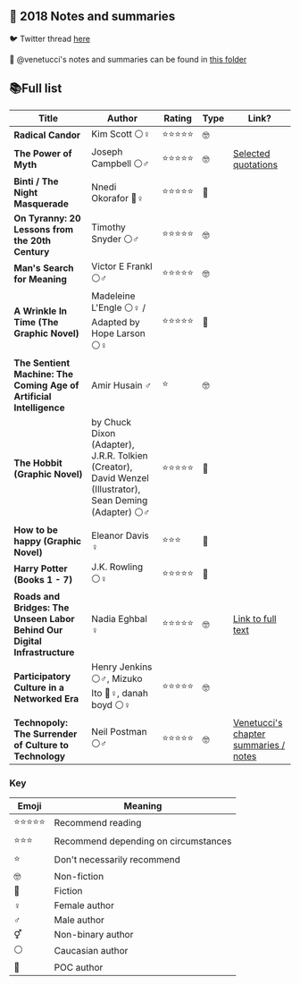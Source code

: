 ## 📝 2018 Notes and summaries

🐦 Twitter thread [here](https://twitter.com/mvenetucci/status/950178580545265664)

📁 @venetucci's notes and summaries can be found in [this folder](https://github.com/venetucci/book-notes/tree/master/2018%20notes)

## 📚Full list

|Title|Author|Rating|Type|Link?| 
|---|---|---|---|---|
|**Radical Candor**|Kim Scott ⚪️♀|⭐️⭐️⭐️⭐️⭐️|🤓||
|**The Power of Myth**|Joseph Campbell ⚪️♂|⭐️⭐️⭐️⭐️⭐️|🤓|[Selected quotations](https://github.com/venetucci/book-notes/blob/master/2018%20notes/power-of-myth-notes.md)|
|**Binti / The Night Masquerade**|Nnedi Okorafor 🔵♀|⭐️⭐️⭐️⭐️⭐️|🍄||
|**On Tyranny: 20 Lessons from the 20th Century**|Timothy Snyder ⚪️♂|⭐️⭐️⭐️⭐️⭐️|🤓||
|**Man's Search for Meaning**|Victor E Frankl ⚪️♂|⭐️⭐️⭐️⭐️⭐️|🤓||
|**A Wrinkle In Time (The Graphic Novel)** |Madeleine L'Engle ⚪️♀ / Adapted by Hope Larson ⚪️♀|⭐️⭐️⭐️⭐️⭐️|🍄||
|**The Sentient Machine: The Coming Age of Artificial Intelligence**|Amir Husain ♂|⭐️|🤓||
|**The Hobbit (Graphic Novel)**|by Chuck Dixon (Adapter),  J.R.R. Tolkien (Creator), David Wenzel (Illustrator), Sean Deming (Adapter) ⚪️♂|⭐️⭐️⭐️⭐️⭐️|🍄||
|**How to be happy (Graphic Novel)**|Eleanor Davis ♀|⭐️⭐️⭐️|🍄||
|**Harry Potter (Books 1 - 7)**|J.K. Rowling ⚪️♀|⭐️⭐️⭐️⭐️⭐️|🍄||
|**Roads and Bridges: The Unseen Labor Behind Our Digital Infrastructure**|Nadia Eghbal ♀|⭐️⭐️⭐️⭐️⭐️|🤓|[Link to full text](https://www.fordfoundation.org/library/reports-and-studies/roads-and-bridges-the-unseen-labor-behind-our-digital-infrastructure)|
|**Participatory Culture in a Networked Era**|Henry Jenkins ⚪️♂, Mizuko Ito 🔵♀, danah boyd ⚪️♀|⭐️⭐️⭐️⭐️⭐️|🤓||
|**Technopoly: The Surrender of Culture to Technology**|Neil Postman ⚪️♂|⭐️⭐️⭐️⭐️⭐️|🤓|[Venetucci's chapter summaries / notes](https://github.com/venetucci/book-notes/blob/master/2018%20notes/Technopoly-notes.md)|


### Key

|Emoji|Meaning| 
|---|---|
|⭐️⭐️⭐️⭐️⭐️| Recommend reading |
|⭐️⭐️⭐️| Recommend depending on circumstances  |
|⭐️| Don't necessarily recommend |
|🤓| Non-fiction|
|🍄| Fiction|
|♀|Female author|
|♂|Male author|
|⚥|Non-binary author|
|⚪️|Caucasian author|
|🔵|POC author|
